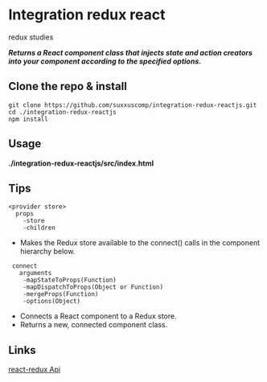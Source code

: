 # Integration redux react
redux studies

***Returns a React component class that injects state and action creators into your component according to the specified options.***

## Clone the repo & install
```
git clone https://github.com/suxxuscomp/integration-redux-reactjs.git
cd ./integration-redux-reactjs
npm install
```
## Usage
**./integration-redux-reactjs/src/index.html**

## Tips
```
<provider store>
  props
    -store
    -children

```
* Makes the Redux store available to the connect() calls in the component hierarchy below.

```
 connect
   arguments
    -mapStateToProps(Function)
    -mapDispatchToProps(Object or Function)
    -mergeProps(Function)
    -options(Object)

```
* Connects a React component to a Redux store.
* Returns a new, connected component class.

## Links
[react-redux Api](https://github.com/reactjs/react-redux/blob/master/docs/api.md#api)
